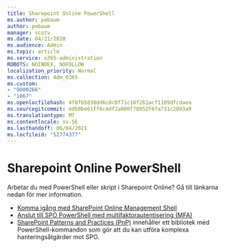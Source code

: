 ```yaml
---
title: Sharepoint Online PowerShell
ms.author: pebaum
author: pebaum
manager: scotv
ms.date: 04/21/2020
ms.audience: Admin
ms.topic: article
ms.service: o365-administration
ROBOTS: NOINDEX, NOFOLLOW
localization_priority: Normal
ms.collection: Adm_O365
ms.custom:
- "9000266"
- "1867"
ms.openlocfilehash: 4f8fb5838dd6c0c0f71c16f261acf1109dfcdaea
ms.sourcegitcommit: edb9be61ff8c4df2a600f70952f6fa731c2093a9
ms.translationtype: MT
ms.contentlocale: sv-SE
ms.lasthandoff: 06/04/2021
ms.locfileid: "52774377"
---
```

# <a name="sharepoint-online-powershell"></a>Sharepoint Online PowerShell

Arbetar du med PowerShell eller skript i Sharepoint Online? Gå till länkarna nedan för mer information.
- [Komma igång med SharePoint Online Management Shell](/powershell/sharepoint/sharepoint-online/connect-sharepoint-online?view=sharepoint-ps)
- [Anslut till SPO PowerShell med multifaktorautentisering (MFA)](/powershell/sharepoint/sharepoint-online/connect-sharepoint-online?view=sharepoint-ps#to-connect-with-multifactor-authentication-mfa)
- [SharePoint Patterns and Practices (PnP)](/powershell/sharepoint/sharepoint-pnp/sharepoint-pnp-cmdlets?view=sharepoint-ps) innehåller ett bibliotek med PowerShell-kommandon som gör att du kan utföra komplexa hanteringsåtgärder mot SPO.